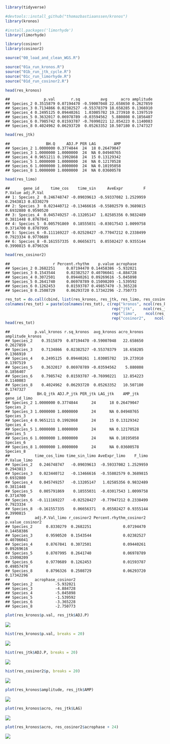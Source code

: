 ``` r
library(tidyverse)

#devtools::install_github("thomazbastiaanssen/kronos") 
library(kronos)

#install.packages('limorhyde')
library(limorhyde)

library(cosinor)
library(cosinor2)
```

``` r
source("00_load_and_clean_WGS.R")
```

``` r
source("01a_run_kronos.R")
source("01b_run_jtk_cycle.R")
source("01c_run_limorhyde.R")
source("01d_run_cosinor2.R")
```

``` r
head(res_kronos)
```

    ##               p.val       r.sq         avg      acro amplitude
    ## Species_2 0.3515879 0.07194470 -0.59007048 22.658650 0.2627859
    ## Species_3 0.7134866 0.02382527 -0.55378379 18.658285 0.1366910
    ## Species_4 0.2495125 0.09440261  1.03005782 19.273910 0.1397519
    ## Species_5 0.3632017 0.06978789 -0.03594562  5.880808 0.1856407
    ## Species_6 0.7985742 0.01593787 -0.76990221 12.854223 0.1140083
    ## Species_8 0.4024962 0.06293720  0.05263352 10.507180 0.1747327

``` r
head(res_jtk)
```

    ##                BH.Q     ADJ.P PER LAG        AMP
    ## Species_2 1.0000000 0.3774844  24  18 0.26479047
    ## Species_3 1.0000000 1.0000000  24  NA 0.04940765
    ## Species_4 0.9651211 0.1992868  24  15 0.13129342
    ## Species_5 1.0000000 1.0000000  24  NA 0.12170528
    ## Species_6 1.0000000 1.0000000  24  NA 0.10195058
    ## Species_8 1.0000000 1.0000000  24  NA 0.03600578

``` r
head(res_limo)
```

    ##      gene_id     time_cos    time_sin     AveExpr         F   P.Value adj.P.Val
    ## 1: Species_2  0.246748747 -0.09039613 -0.59337082 1.2529959 0.2943813 0.8330279
    ## 2: Species_3  0.023440712 -0.13466616 -0.55802579 0.3689815 0.6932880 0.9590520
    ## 3: Species_4  0.045749257 -0.13205147  1.02585356 0.9832489 0.3811448 0.8767841
    ## 4: Species_5  0.005791869  0.18555031 -0.03017543 1.0099758 0.3714700 0.8707995
    ## 5: Species_6 -0.111169227 -0.02528427 -0.77047212 0.2338499 0.7923334 0.9770689
    ## 6: Species_8 -0.161557335  0.06656371  0.05502427 0.9355144 0.3990815 0.8796326

``` r
head(res_cosinor2)
```

    ##                   r Percent.rhythm    p.value acrophase
    ## Species_2 0.2682251     0.07194470 0.14458386 -5.932021
    ## Species_3 0.1543544     0.02382527 0.40706041 -4.884728
    ## Species_4 0.3072501     0.09440261 0.09269616 -5.045898
    ## Species_5 0.2641740     0.06978789 0.15098209 -1.539592
    ## Species_6 0.1262453     0.01593787 0.49857470 -3.365228
    ## Species_8 0.2508729     0.06293720 0.17342296 -2.750773

``` r
res_tot = do.call(cbind, list(res_kronos, res_jtk, res_limo, res_cosinor2))
colnames(res_tot) = paste(colnames(res_tot), c(rep("kronos", ncol(res_kronos)),
                                               rep("jtk",    ncol(res_jtk)),
                                               rep("limo",    ncol(res_limo)),
                                               rep("cosinor2",    ncol(res_cosinor2))), sep = "_")
head(res_tot)
```

    ##           p.val_kronos r.sq_kronos  avg_kronos acro_kronos amplitude_kronos
    ## Species_2    0.3515879  0.07194470 -0.59007048   22.658650        0.2627859
    ## Species_3    0.7134866  0.02382527 -0.55378379   18.658285        0.1366910
    ## Species_4    0.2495125  0.09440261  1.03005782   19.273910        0.1397519
    ## Species_5    0.3632017  0.06978789 -0.03594562    5.880808        0.1856407
    ## Species_6    0.7985742  0.01593787 -0.76990221   12.854223        0.1140083
    ## Species_8    0.4024962  0.06293720  0.05263352   10.507180        0.1747327
    ##            BH.Q_jtk ADJ.P_jtk PER_jtk LAG_jtk    AMP_jtk gene_id_limo
    ## Species_2 1.0000000 0.3774844      24      18 0.26479047    Species_2
    ## Species_3 1.0000000 1.0000000      24      NA 0.04940765    Species_3
    ## Species_4 0.9651211 0.1992868      24      15 0.13129342    Species_4
    ## Species_5 1.0000000 1.0000000      24      NA 0.12170528    Species_5
    ## Species_6 1.0000000 1.0000000      24      NA 0.10195058    Species_6
    ## Species_8 1.0000000 1.0000000      24      NA 0.03600578    Species_8
    ##           time_cos_limo time_sin_limo AveExpr_limo    F_limo P.Value_limo
    ## Species_2   0.246748747   -0.09039613  -0.59337082 1.2529959    0.2943813
    ## Species_3   0.023440712   -0.13466616  -0.55802579 0.3689815    0.6932880
    ## Species_4   0.045749257   -0.13205147   1.02585356 0.9832489    0.3811448
    ## Species_5   0.005791869    0.18555031  -0.03017543 1.0099758    0.3714700
    ## Species_6  -0.111169227   -0.02528427  -0.77047212 0.2338499    0.7923334
    ## Species_8  -0.161557335    0.06656371   0.05502427 0.9355144    0.3990815
    ##           adj.P.Val_limo r_cosinor2 Percent.rhythm_cosinor2 p.value_cosinor2
    ## Species_2      0.8330279  0.2682251              0.07194470       0.14458386
    ## Species_3      0.9590520  0.1543544              0.02382527       0.40706041
    ## Species_4      0.8767841  0.3072501              0.09440261       0.09269616
    ## Species_5      0.8707995  0.2641740              0.06978789       0.15098209
    ## Species_6      0.9770689  0.1262453              0.01593787       0.49857470
    ## Species_8      0.8796326  0.2508729              0.06293720       0.17342296
    ##           acrophase_cosinor2
    ## Species_2          -5.932021
    ## Species_3          -4.884728
    ## Species_4          -5.045898
    ## Species_5          -1.539592
    ## Species_6          -3.365228
    ## Species_8          -2.750773

``` r
plot(res_kronos$p.val, res_jtk$ADJ.P)
```

![](benchmarking_files/figure-gfm/assess%20tools-1.png)<!-- -->

``` r
hist(res_kronos$p.val, breaks = 20)
```

![](benchmarking_files/figure-gfm/assess%20tools-2.png)<!-- -->

``` r
hist(res_jtk$ADJ.P, breaks = 20)
```

![](benchmarking_files/figure-gfm/assess%20tools-3.png)<!-- -->

``` r
hist(res_cosinor2$p, breaks = 20)
```

![](benchmarking_files/figure-gfm/assess%20tools-4.png)<!-- -->

``` r
plot(res_kronos$amplitude, res_jtk$AMP)
```

![](benchmarking_files/figure-gfm/assess%20tools-5.png)<!-- -->

``` r
plot(res_kronos$acro, res_jtk$LAG)
```

![](benchmarking_files/figure-gfm/assess%20tools-6.png)<!-- -->

``` r
plot(res_kronos$acro, res_cosinor2$acrophase + 24)
```

![](benchmarking_files/figure-gfm/assess%20tools-7.png)<!-- -->
